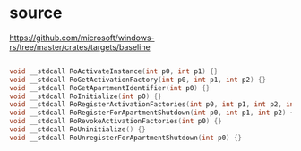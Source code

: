 # source

<https://github.com/microsoft/windows-rs/tree/master/crates/targets/baseline>

```c

void __stdcall RoActivateInstance(int p0, int p1) {}
void __stdcall RoGetActivationFactory(int p0, int p1, int p2) {}
void __stdcall RoGetApartmentIdentifier(int p0) {}
void __stdcall RoInitialize(int p0) {}
void __stdcall RoRegisterActivationFactories(int p0, int p1, int p2, int p3) {}
void __stdcall RoRegisterForApartmentShutdown(int p0, int p1, int p2) {}
void __stdcall RoRevokeActivationFactories(int p0) {}
void __stdcall RoUninitialize() {}
void __stdcall RoUnregisterForApartmentShutdown(int p0) {}

```
